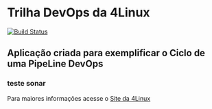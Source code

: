 # Trilha DevOps da 4Linux

<!-- Altere a Flag abaixo com sua URL do Travis -->
[![Build Status](https://travis-ci.org/VictorCCF/DevOpsLab-HelloWorld.svg?branch=master)](https://travis-ci.org/VictorCCF/DevOpsLab-HelloWorld)

## Aplicação criada para exemplificar o Ciclo de uma PipeLine DevOps
### teste sonar

Para maiores informações acesse o [Site da 4Linux](https://www.4linux.com.br/cursos/devops)
